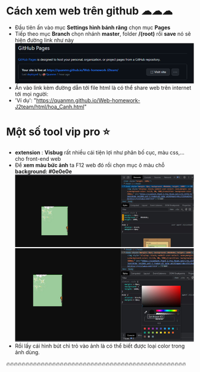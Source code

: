 # Cách xem web trên github ☁☁☁
- Đầu tiên ấn vào mục **Settings hình bánh răng** chọn mục **Pages**
- Tiếp theo mục **Branch** chọn nhánh **master**, folder **/(root)** rồi **save** nó sẽ hiện đường link như này
![](./image/ex1.jpg)
- Ấn vào link kèm đường dẫn tới file html là có thể share web trên internet tới mọi người: 
- 'Ví dụ': "https://quanmn.github.io/Web-homework-J2team/html/hoa_Canh.html"

# Một số tool vip pro ⭐
- **extension** : **Visbug** rất nhiều cái tiện lợi như phân bố cục, màu css,... cho front-end web
- Để **xem màu bức ảnh** ta F12 web đó rồi chọn mục ô màu chỗ **background: #0e0e0e**
![](./image/ex2.jpg)
![](./image/ex3.jpg)
- Rồi lấy cái hình bút chì trỏ vào ảnh là có thể biết được loại color trong ảnh dùng.

🔥🔥🔥🔥🔥🔥🔥🔥🔥🔥🔥🔥🔥🔥🔥🔥🔥🔥🔥🔥🔥🔥🔥🔥🔥🔥🔥🔥🔥🔥🔥🔥🔥🔥🔥🔥🔥🔥🔥🔥🔥🔥🔥🔥🔥🔥🔥
